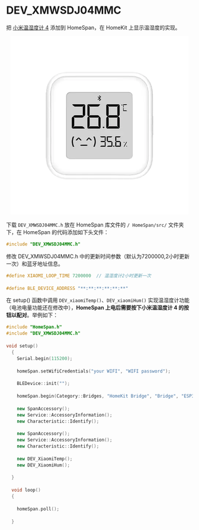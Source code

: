 # DEV_XMWSDJ04MMC
把 [小米温湿度计 4](https://home.mi.com/webapp/content/baike/product/index.html?model=miaomiaoce.sensor_ht.t6#/) 添加到 HomeSpan，在 HomeKit 上显示温湿度的实现。

<p align="center">
  <img src="images/XMWSDJ04MMC.png" alt="小米温湿度计 4" width="480"/>
</p>

下载 `DEV_XMWSDJ04MMC.h` 放在 HomeSpan 库文件的 `/ HomeSpan/src/` 文件夹下，在 HomeSpan 的代码添加如下头文件：

```C++
#include "DEV_XMWSDJ04MMC.h"
```

修改 DEV_XMWSDJ04MMC.h 中的更新时间参数（默认为7200000,2小时更新一次）和蓝牙地址信息。

```C++
#define XIAOMI_LOOP_TIME 7200000  // 温湿度计2小时更新一次

#define BLE_DEVICE_ADDRESS "**:**:**:**:**:**"
```

在 setup() 函数中调用 `DEV_xiaomiTemp()`、`DEV_xiaomiHum()` 实现温湿度计功能（电池电量功能还在修改中），**HomeSpan 上电后需要按下小米温湿度计 4 的按钮以配对**。举例如下：

```C++
#include "HomeSpan.h"
#include "DEV_XMWSDJ04MMC.h"

void setup()
  {
    Serial.begin(115200);

    homeSpan.setWifiCredentials("your WIFI", "WIFI password");

    BLEDevice::init("");

    homeSpan.begin(Category::Bridges, "HomeKit Bridge", "Bridge", "ESP32-C3 mini"); 

    new SpanAccessory();
    new Service::AccessoryInformation();
    new Characteristic::Identify();

    new SpanAccessory();
    new Service::AccessoryInformation();
    new Characteristic::Identify();

    new DEV_XiaomiTemp();
    new DEV_XiaomiHum();

  }

  void loop()
  {

    homeSpan.poll();
    
  }

```
